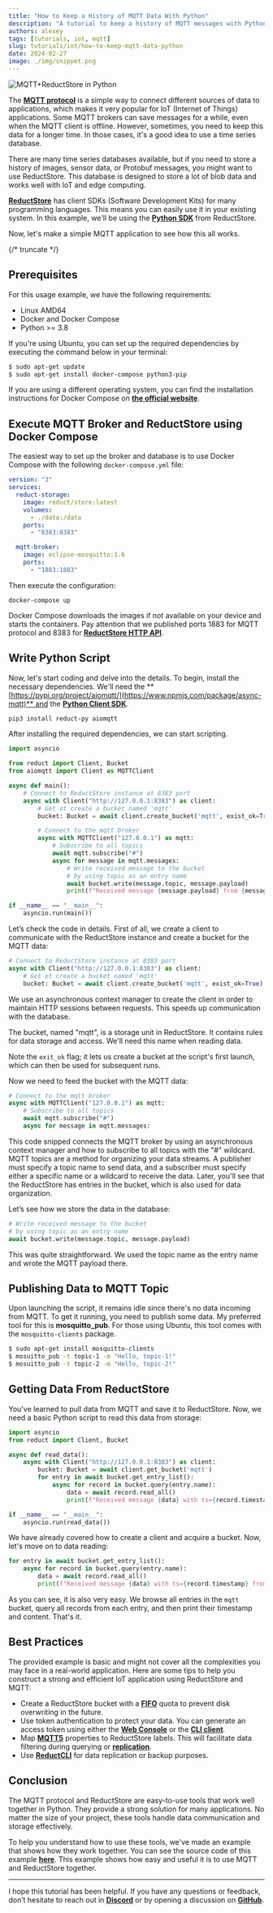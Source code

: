 ```yaml
---
title: "How to Keep a History of MQTT Data With Python"
description: "A tutorial to keep a history of MQTT messages with Python by using the ReductStore Client SDK for Python."
authors: alexey
tags: [tutorials, iot, mqtt]
slug: tutorials/iot/how-to-keep-mqtt-data-python
date: 2024-02-27
image: ./img/snippet.png
---
```


![MQTT+ReductStore in Python](./img/snippet.webp)


The **[MQTT protocol](https://mqtt.org/)** is a simple way to connect different sources of data to applications, which makes it very popular for IoT (Internet of Things) applications. Some MQTT brokers can save messages for a while, even when the MQTT client is offline. However, sometimes, you need to keep this data for a longer time. In those cases, it's a good idea to use a time series database.

There are many time series databases available, but if you need to store a history of images, sensor data, or Protobuf messages, you might want to use ReductStore. This database is designed to store a lot of blob data and works well with IoT and edge computing.

**[ReductStore](https://www.reduct.store)** has client SDKs (Software Development Kits) for many programming languages. This means you can easily use it in your existing system. In this example, we'll be using the **[Python SDK](https://github.com/reductstore/reduct-py)** from ReductStore.

Now, let's make a simple MQTT application to see how this all works.

{/* truncate */}


## Prerequisites

For this usage example, we have the following requirements:

- Linux AMD64
- Docker and Docker Compose
- Python >= 3.8

If you're using Ubuntu, you can set up the required dependencies by executing the command below in your terminal:

```bash
$ sudo apt-get update
$ sudo apt-get install docker-compose python3-pip
```

If you are using a different operating system, you can find the installation instructions for Docker Compose on **[the official website](https://docs.docker.com/compose/install/)**. 

## **Execute MQTT Broker and ReductStore using Docker Compose**

The easiest way to set up the broker and database is to use Docker Compose with the following `docker-compose.yml` file:

```yaml
version: "3"
services:
  reduct-storage:
    image: reduct/store:latest
    volumes:
      - ./data:/data
    ports:
      - "8383:8383"

  mqtt-broker:
    image: eclipse-mosquitto:1.6
    ports:
      - "1883:1883"
```

Then execute the configuration:

```
docker-compose up
```

Docker Compose downloads the images if not available on your device and starts the containers. Pay attention that we published ports 1883 for MQTT protocol and 8383 for **[ReductStore HTTP API](https://www.reduct.store/docs/http-api)**.

## Write Python Script

Now, let's start coding and delve into the details. To begin, install the necessary dependencies. We'll need the **[https://pypi.org/project/aiomqtt/](https://www.npmjs.com/package/async-mqtt)** and the **[Python Client SDK](https://pypi.org/project/reduct-py/)**.

```bash
pip3 install reduct-py aiomqtt
```

After installing the required dependencies, we can start scripting.

```python
import asyncio

from reduct import Client, Bucket
from aiomqtt import Client as MQTTClient

async def main():
    # Connect to ReductStore instance at 8383 port
    async with Client("http://127.0.0.1:8383") as client:
        # Get ot create a bucket named 'mqtt'
        bucket: Bucket = await client.create_bucket('mqtt', exist_ok=True)

        # Connect to the mqtt broker
        async with MQTTClient("127.0.0.1") as mqtt:
            # Subscribe to all topics
            await mqtt.subscribe("#")
            async for message in mqtt.messages:
                # Write received message to the bucket
                # by using topic as an entry name
                await bucket.write(message.topic, message.payload)
                print(f"Received message {message.payload} from {message.topic} is written to the bucket")

if __name__ == "__main__":
    asyncio.run(main())
```

Let’s check the code in details. First of all, we create a client to communicate with the ReductStore instance and create a bucket for the MQTT data:

```python
# Connect to ReductStore instance at 8383 port
async with Client("http://127.0.0.1:8383") as client:
    # Get ot create a bucket named 'mqtt'
    bucket: Bucket = await client.create_bucket('mqtt', exist_ok=True)
```

We use an asynchronous context manager to create the client in order to maintain HTTP sessions between requests. This speeds up communication with the database.

The bucket, named "mqtt", is a storage unit in ReductStore. It contains rules for data storage and access. We'll need this name when reading data.

Note the `exit_ok` flag; it lets us create a bucket at the script's first launch, which can then be used for subsequent runs.

Now we need to feed the bucket with the MQTT data:

```python
# Connect to the mqtt broker
async with MQTTClient("127.0.0.1") as mqtt:
    # Subscribe to all topics
    await mqtt.subscribe("#")
    async for message in mqtt.messages:
```

This code snipped connects the MQTT broker by using an asynchronous context manager and how to subscribe to all topics with the "#" wildcard. MQTT topics are a method for organizing your data streams. A publisher must specify a topic name to send data, and a subscriber must specify either a specific name or a wildcard to receive the data. Later, you'll see that the ReductStore has entries in the bucket, which is also used for data organization.

Let’s see how we store the data in the database:

```python
# Write received message to the bucket
# by using topic as an entry name
await bucket.write(message.topic, message.payload)
```

This was quite straightforward. We used the topic name as the entry name and wrote the MQTT payload there.

## **Publishing Data to MQTT Topic**

Upon launching the script, it remains idle since there's no data incoming from MQTT. To get it running, you need to publish some data. My preferred tool for this is **mosquitto_pub**. For those using Ubuntu, this tool comes with the `mosquitto-clients` package.

```bash
$ sudo apt-get install mosquitto-clients
$ mosuitto_pub -t topic-1 -m "Hello, topic-1!"
$ mosuitto_pub -t topic-2 -m "Hello, topic-2!"
```

## **Getting Data From ReductStore**

You've learned to pull data from MQTT and save it to ReductStore. Now, we need a basic Python script to read this data from storage:

```python
import asyncio
from reduct import Client, Bucket

async def read_data():
    async with Client("http://127.0.0.1:8383") as client:
        bucket: Bucket = await client.get_bucket('mqtt')
        for entry in await bucket.get_entry_list():
            async for record in bucket.query(entry.name):
                data = await record.read_all()
                print(f"Received message {data} with ts={record.timestamp} from {entry.name} is read from the bucket")

if __name__ == "__main__":
    asyncio.run(read_data())
```

We have already covered how to create a client and acquire a bucket. Now, let's move on to data reading:

```python
for entry in await bucket.get_entry_list():
    async for record in bucket.query(entry.name):
        data = await record.read_all()
        print(f"Received message {data} with ts={record.timestamp} from {entry.name} is read from the bucket")
```

As you can see, it is also very easy. We browse all entries in the `mqtt` bucket, query all records from each entry, and then print their timestamp and content. That's it.

## Best Practices

The provided example is basic and might not cover all the complexities you may face in a real-world application. Here are some tips to help you construct a strong and efficient IoT application using ReductStore and MQTT:

- Create a ReductStore bucket with a **[FIFO](https://www.reduct.store/docs/how-does-it-work#bucket)** quota to prevent disk overwriting in the future.
- Use token authentication to protect your data. You can generate an access token using either the **[Web Console](https://github.com/reductstore/web-console)** or the **[CLI client](https://cli.reduct.store/)**.
- Map **[MQTT5]( ttps://mqtt.org/)** properties to ReductStore labels. This will facilitate data filtering during querying or **[replication](https://www.reduct.store/blog/news/reductstore-8-released)**.
- Use **[ReductCLI](http://cli.reduct.store/)** for data replication or backup purposes.

## Conclusion

The MQTT protocol and ReductStore are easy-to-use tools that work well together in Python. They provide a strong solution for many applications. No matter the size of your project, these tools handle data communication and storage effectively.

To help you understand how to use these tools, we've made an example that shows how they work together. You can see the source code of this example **[here](https://github.com/reductstore/reduct-mqtt-example-py)**. This example shows how easy and useful it is to use MQTT and ReductStore together.

---

I hope this tutorial has been helpful. If you have any questions or feedback, don’t hesitate to reach out in **[Discord](https://discord.gg/8wPtPGJYsn)** or by opening a discussion on **[GitHub](https://github.com/reductstore/reductstore/discussions)**.